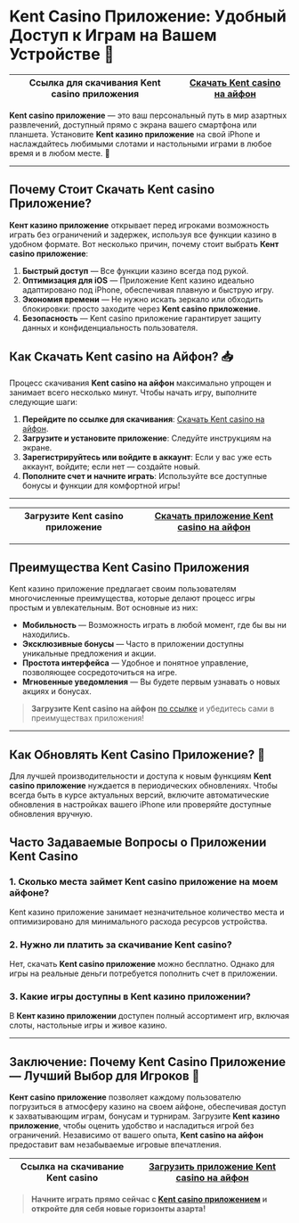 # Kent Casino Приложение: Удобный Доступ к Играм на Вашем Устройстве 📲

| **Ссылка для скачивания Kent casino приложения** | [Скачать Kent casino на айфон](https://brandplay.link/tj7BwCb4) |
|--------------------------------------------------|---------------------------------------------------------------|

**Kent casino приложение** — это ваш персональный путь в мир азартных развлечений, доступный прямо с экрана вашего смартфона или планшета. Установите **Kent казино приложение** на свой iPhone и наслаждайтесь любимыми слотами и настольными играми в любое время и в любом месте. 🎰 

---

## Почему Стоит Скачать Kent casino Приложение?

**Кент казино приложение** открывает перед игроками возможность играть без ограничений и задержек, используя все функции казино в удобном формате. Вот несколько причин, почему стоит выбрать **Кент casino приложение**:

1. **Быстрый доступ** — Все функции казино всегда под рукой.
2. **Оптимизация для iOS** — Приложение Kent казино идеально адаптировано под iPhone, обеспечивая плавную и быструю игру.
3. **Экономия времени** — Не нужно искать зеркало или обходить блокировки: просто заходите через **Kent casino приложение**.
4. **Безопасность** — Kent casino приложение гарантирует защиту данных и конфиденциальность пользователя.

## Как Скачать Kent casino на Айфон? 📥

Процесс скачивания **Kent casino на айфон** максимально упрощен и занимает всего несколько минут. Чтобы начать игру, выполните следующие шаги:

1. **Перейдите по ссылке для скачивания**: [Скачать Kent casino на айфон](https://brandplay.link/tj7BwCb4).
2. **Загрузите и установите приложение**: Следуйте инструкциям на экране.
3. **Зарегистрируйтесь или войдите в аккаунт**: Если у вас уже есть аккаунт, войдите; если нет — создайте новый.
4. **Пополните счет и начните играть**: Используйте все доступные бонусы и функции для комфортной игры!

---

| **Загрузите Kent casino приложение** | [Скачать приложение Kent casino на айфон](https://brandplay.link/tj7BwCb4) |
|--------------------------------------|--------------------------------------------------------------------------|

---

## Преимущества Kent Casino Приложения

Kent казино приложение предлагает своим пользователям многочисленные преимущества, которые делают процесс игры простым и увлекательным. Вот основные из них:

- **Мобильность** — Возможность играть в любой момент, где бы вы ни находились.
- **Эксклюзивные бонусы** — Часто в приложении доступны уникальные предложения и акции.
- **Простота интерфейса** — Удобное и понятное управление, позволяющее сосредоточиться на игре.
- **Мгновенные уведомления** — Вы будете первым узнавать о новых акциях и бонусах.

> **Загрузите Kent casino на айфон** [по ссылке](https://brandplay.link/tj7BwCb4) и убедитесь сами в преимуществах приложения!

---

## Как Обновлять Kent Casino Приложение? 🔄

Для лучшей производительности и доступа к новым функциям **Kent casino приложение** нуждается в периодических обновлениях. Чтобы всегда быть в курсе актуальных версий, включите автоматические обновления в настройках вашего iPhone или проверяйте доступные обновления вручную.

## Часто Задаваемые Вопросы о Приложении Kent Casino

### 1. **Сколько места займет Kent casino приложение на моем айфоне?**
Kent казино приложение занимает незначительное количество места и оптимизировано для минимального расхода ресурсов устройства.

### 2. **Нужно ли платить за скачивание Kent casino?**
Нет, скачать **Kent casino приложение** можно бесплатно. Однако для игры на реальные деньги потребуется пополнить счет в приложении.

### 3. **Какие игры доступны в Kent казино приложении?**
В **Кент казино приложении** доступен полный ассортимент игр, включая слоты, настольные игры и живое казино.

---

## Заключение: Почему Kent Casino Приложение — Лучший Выбор для Игроков 🎲

**Кент casino приложение** позволяет каждому пользователю погрузиться в атмосферу казино на своем айфоне, обеспечивая доступ к захватывающим играм, бонусам и турнирам. Загрузите **Kent казино приложение**, чтобы оценить удобство и насладиться игрой без ограничений. Независимо от вашего опыта, **Kent casino на айфон** предоставит вам незабываемые игровые впечатления.

| **Ссылка на скачивание Kent casino** | [Загрузить приложение Kent casino на айфон](https://brandplay.link/tj7BwCb4) |
|--------------------------------------|----------------------------------------------------------------------------|

> **Начните играть прямо сейчас с [Kent casino приложением](https://brandplay.link/tj7BwCb4) и откройте для себя новые горизонты азарта!**
